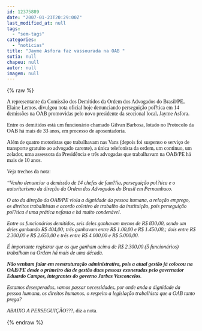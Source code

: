 ```yaml
---
id: 12375889
date: "2007-01-23T20:29:00Z"
last_modified_at: null
tags:
  - "sem-tags"
categories:
  - "noticias"
title: "Jayme Asfora faz vassourada na OAB "
sutia: null
chapeu: null
autor: null
imagem: null
---
```

{% raw %}
<p><P><FONT face=Verdana>A representante da Comissão dos Demitidos da Ordem dos Advogados do Brasil/PE, Elaine Lemos, divulgou nota oficial hoje denunciando perseguição pol?tica em 14 demissões na OAB promovidas pelo novo presidente da seccional local, Jayme Asfora.</FONT></P></p>
<p><P><FONT face=Verdana>Entre os demitidos está um funcionário chamado Gilvan Barbosa, lotado no Protocolo da OAB há mais de 33 anos, em processo de aposentadoria. </FONT></P></p>
<p><P><FONT face=Verdana>Além de quatro motoristas que trabalhavam nas Vans (depois foi suspenso o serviço de transporte gratuito ao advogado carente), a única telefonista da ordem, um continuo, um zelador, uma assessora da Presidência e três advogadas que trabalhavam na OAB/PE há mais de 10 anos. </FONT></P></p>
<p><P><FONT face=Verdana>Veja trechos da nota:</FONT></P></p>
<p><P><FONT face=Verdana><EM>“Venho denunciar a demissão de 14 chefes de fam?lia, perseguição pol?tica e o autoritarismo da direção da Ordem dos Advogados do Brasil em Pernambuco. </EM></FONT></P></p>
<p><P><FONT face=Verdana><EM>O ato da direção da OAB/PE viola a dignidade da pessoa humana, a relação emprego, os direitos trabalhistas e acordo coletivo de trabalho da instituição, pois perseguição pol?tica é uma prática nefasta e há muito condenável. </EM></FONT></P></p>
<p><P><FONT face=Verdana><EM>Entre os funcionários demitidos, seis deles ganhavam menos de R$ 830,00, sendo um deles ganhando R$ 404,00; três ganhavam entre R$ 1.00,00 e R$ 1.450,00,; dois entre R$ 2.300,00 e R$ 2.650,00 e três entre R$ 4.000,00 e R$ 5.000,00. </EM></FONT></P></p>
<p><P><FONT face=Verdana><EM>É importante registrar que os que ganham acima de R$ 2.300,00 (5 funcionários) trabalham na Ordem há mais de uma década. </EM></FONT></P></p>
<p><P><FONT face=Verdana><EM><STRONG>Não venham falar em reestruturação administrativa, pois a atual gestão já colocou na OAB/PE desde o primeiro dia de gestão duas pessoas exoneradas pelo governador Eduardo Campos, integrantes do governo Jarbas Vasconcelos</STRONG>. </EM></FONT></P></p>
<p><P><FONT face=Verdana><EM>Estamos desesperados, vamos passar necessidades, por onde anda a dignidade da pessoa humana, os direitos humanos, o respeito a legislação trabalhista que a OAB tanto prega? </EM></FONT></P></p>
<p><P><FONT face=Verdana><EM>ABAIXO A PERSEGUIÇÃO</EM>???, diz a nota. </FONT></P> </p>
{% endraw %}